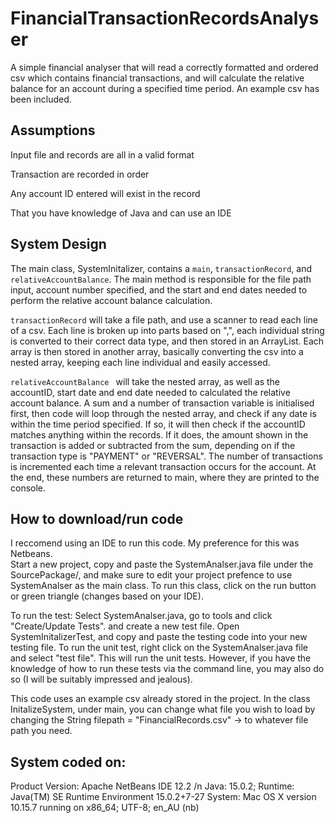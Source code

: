 # FinancialTransactionRecordsAnalyser

A simple financial analyser that will read a correctly formatted and ordered csv which contains financial transactions, and will calculate the relative balance for an account during a specified time period. An example csv has been included. 

## Assumptions
Input file and records are all in a valid format 

Transaction are recorded in order 

Any account ID entered will exist in the record

That you have knowledge of Java and can use an IDE


## System Design
The main class, SystemInitalizer, contains a ```main```, ```transactionRecord```, and ```relativeAccountBalance```. The main method is responsible for the file path input, account number specified, and the start and end dates needed to perform the relative account balance calculation. 

```transactionRecord``` will take a file path, and use a scanner to read each line of a csv. Each line is broken up into parts based on ",", each individual string is converted to their correct data type, and then stored in an ArrayList. Each array is then stored in another array, basically converting the csv into a nested array, keeping each line individual and easily accessed. 

```relativeAccountBalance ``` will take the nested array, as well as the accountID, start date and end date needed to calculated the relative account balance. A sum and a number of transaction variable is initialised first, then code will loop through the nested array, and check if any date is within the time period specified. If so, it will then check if the accountID matches anything within the records. If it does, the amount shown in the transaction is added or subtracted from the sum, depending on if the transaction type is "PAYMENT" or "REVERSAL". 
The number of transactions is incremented each time a relevant transaction occurs for the account. 
At the end, these numbers are returned to main, where they are printed to the console. 




## How to download/run code
I reccomend using an IDE to run this code. My preference for this was Netbeans.  
Start a new project, copy and paste the SystemAnalser.java file under the SourcePackage/<default package>, and make sure to edit your project prefence to use SystemAnalser as the main class. To run this class, click on the run button or green triangle (changes based on your IDE).

To run the test:
Select SystemAnalser.java, go to tools and click "Create/Update Tests". and create a new test file. Open SystemInitalizerTest, and copy and paste the testing code into your new testing file.
To run the unit test, right click on the SystemAnalser.java file and select "test file". This will run the unit tests. 
However, if you have the knowledge of how to run these tests via the command line, you may also do so (I will be suitably impressed and jealous). 

This code uses an example csv already stored in the project. 
In the class InitalizeSystem, under main, you can change what file you wish to load by changing the String filepath = "FinancialRecords.csv" -> to whatever file path you need.



## System coded on:
Product Version: Apache NetBeans IDE 12.2 /n
Java: 15.0.2;
Runtime: Java(TM) SE Runtime Environment 15.0.2+7-27
System: Mac OS X version 10.15.7 running on x86_64; UTF-8; en_AU (nb)


